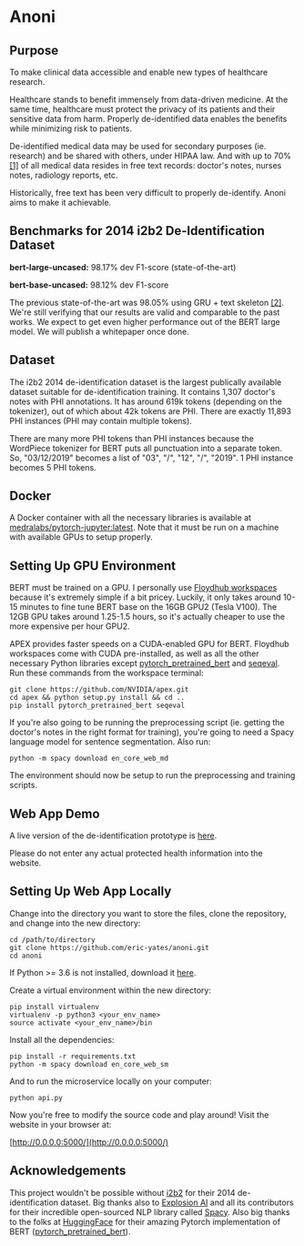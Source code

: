 # Anoni

## Purpose

To make clinical data accessible and enable new types of healthcare research.

Healthcare stands to benefit immensely from data-driven medicine. At the same time, healthcare must protect the privacy of its patients and their sensitive data from harm. Properly de-identified data enables the benefits while minimizing risk to patients.

De-identified medical data may be used for secondary purposes (ie. research) and be shared with others, under HIPAA law. And with up to 70% [[1]](https://www.ncbi.nlm.nih.gov/pubmed/28323609) of all medical data resides in free text records: doctor's notes, nurses notes, radiology reports, etc. 

Historically, free text has been very difficult to properly de-identify. Anoni aims to make it achievable.


## Benchmarks for 2014 i2b2 De-Identification Dataset

**bert-large-uncased:** 98.17% dev F1-score (state-of-the-art)

**bert-base-uncased:** 98.12% dev F1-score

The previous state-of-the-art was 98.05% using GRU + text skeleton [[2]](https://www.ncbi.nlm.nih.gov/pmc/articles/PMC5872383/#Tab3). We're still verifying that our results are valid and comparable to the past works. We expect to get even higher performance out of the BERT large model. We will publish a whitepaper once done.

## Dataset

The i2b2 2014 de-identification dataset is the largest publically available dataset suitable for de-identification training. It contains 1,307 doctor's notes with PHI annotations. It has around 619k tokens (depending on the tokenizer), out of which about 42k tokens are PHI. There are exactly 11,893 PHI instances (PHI may contain multiple tokens).

There are many more PHI tokens than PHI instances because the WordPiece tokenizer for BERT puts all punctuation into a separate token. So, "03/12/2019" becomes a list of "03", "/", "12", "/", "2019". 1 PHI instance becomes 5 PHI tokens.

## Docker

A Docker container with all the necessary libraries is available at [medralabs/pytorch-jupyter:latest](https://cloud.docker.com/repository/docker/medralabs/pytorch-jupyter). Note that it must be run on a machine with available GPUs to setup properly.

## Setting Up GPU Environment

BERT must be trained on a GPU. I personally use [Floydhub workspaces](https://docs.floydhub.com/guides/workspace/) because it's extremely simple if a bit pricey. Luckily, it only takes around 10-15 minutes to fine tune BERT base on the 16GB GPU2 (Tesla V100). The 12GB GPU takes around 1.25-1.5 hours, so it's actually cheaper to use the more expensive per hour GPU2.

APEX provides faster speeds on a CUDA-enabled GPU for BERT. Floydhub workspaces come with CUDA pre-installed, as well as all the other necessary Python libraries except [pytorch_pretrained_bert](https://github.com/huggingface/pytorch-pretrained-BERT) and [seqeval](https://github.com/chakki-works/seqeval). Run these commands from the workspace terminal:

```
git clone https://github.com/NVIDIA/apex.git
cd apex && python setup.py install && cd ..
pip install pytorch_pretrained_bert seqeval
```

If you're also going to be running the preprocessing script (ie. getting the doctor's notes in the right format for training), you're going to need a Spacy language model for sentence segmentation. Also run:

```
python -m spacy download en_core_web_md
```

The environment should now be setup to run the preprocessing and training scripts.

## Web App Demo

A live version of the de-identification prototype is [here](https://deidentify.ml/demo).

Please do not enter any actual protected health information into the website.

## Setting Up Web App Locally

Change into the directory you want to store the files, clone the repository, and change into the new directory:

```
cd /path/to/directory
git clone https://github.com/eric-yates/anoni.git
cd anoni
```

If Python >= 3.6 is not installed, download it [here](https://www.python.org/downloads/).

Create a virtual environment within the new directory:

```
pip install virtualenv
virtualenv -p python3 <your_env_name>
source activate <your_env_name>/bin
```

Install all the dependencies:

```
pip install -r requirements.txt
python -m spacy download en_core_web_sm
```

And to run the microservice locally on your computer:

`python api.py`

Now you're free to modify the source code and play around! Visit the website in your browser at:

[http://0.0.0.0:5000/](http://0.0.0.0:5000/)

## Acknowledgements

This project wouldn't be possible without [i2b2](https://www.i2b2.org/about/) for their 2014 de-identification dataset. Big thanks also to [Explosion AI](https://explosion.ai) and all its contributors for their incredible open-sourced NLP library called [Spacy](https://github.com/explosion/spaCy). Also big thanks to the folks at [HuggingFace](https://huggingface.co/) for their amazing Pytorch implementation of BERT ([pytorch_pretrained_bert](https://github.com/huggingface/pytorch-pretrained-BERT)).

